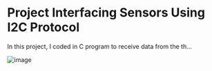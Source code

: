 # Project Interfacing Sensors Using I2C Protocol

In this project, I coded in C program to receive data from the th...

![image](https://user-images.githubusercontent.com/85450944/155096978-335fa4ef-0c9b-44a3-816b-76450b1a283b.png)
